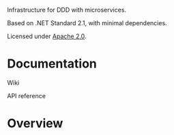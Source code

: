 Infrastructure for DDD with microservices.

Based on .NET Standard 2.1, with minimal dependencies.

Licensed under [Apache 2.0](LICENSE).

# Documentation

Wiki

API reference

# Overview
